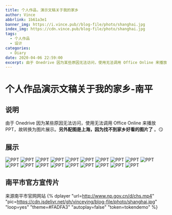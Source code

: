 ```yaml
---
title: 个人作品，演示文稿关于我的家乡
author: Vince
abbrlink: 1b61a3e1
banner_img: https://i.vince.pub//blog-file/photo/shanghai.jpg
index_img: https://cdn.vince.pub/blog-file/photo/shanghai.jpg
tags: 
  - 个人作品
  - 设计
categories: 
  - Diary
date: 2020-04-06 22:59:00
excerpt: 由于 Onedrive 因为某些原因无法访问，使用无法调用 Office Online 来播放 PPT，故转换为图片展示
---
```


# 个人作品演示文稿关于我的家乡-南平
## 说明
由于 Onedrive 因为某些原因无法访问，使用无法调用 Office Online 来播放 PPT，故转换为图片展示。**另外配图是上海，因为找不到家乡好看的图片了** 。😏

## 展示
![PPT](https://cdn.vince.pub/blog-file/photo/1.jpg)
![PPT](https://cdn.vince.pub/blog-file/photo/2.jpg)
![PPT](https://cdn.vince.pub/blog-file/photo/3.jpg)
![PPT](https://cdn.vince.pub/blog-file/photo/4.jpg)
![PPT](https://cdn.vince.pub/blog-file/photo/5.jpg)
![PPT](https://cdn.vince.pub/blog-file/photo/6.jpg)
![PPT](https://cdn.vince.pub/blog-file/photo/7.jpg)
![PPT](https://cdn.vince.pub/blog-file/photo/8.jpg)
![PPT](https://cdn.vince.pub/blog-file/photo/9.jpg)
![PPT](https://cdn.vince.pub/blog-file/photo/10.jpg)
![PPT](https://cdn.vince.pub/blog-file/photo/11.jpg)
![PPT](https://cdn.vince.pub/blog-file/photo/12.jpg)
![PPT](https://cdn.vince.pub/blog-file/photo/13.jpg)
![PPT](https://cdn.vince.pub/blog-file/photo/14.jpg)
![PPT](https://cdn.vince.pub/blog-file/photo/15.jpg)
![PPT](https://cdn.vince.pub/blog-file/photo/16.jpg)
![PPT](https://cdn.vince.pub/blog-file/photo/17.jpg)
![PPT](https://cdn.vince.pub/blog-file/photo/18.jpg)
![PPT](https://cdn.vince.pub/blog-file/photo/19.jpg)

## 南平市官方宣传片
来源南平市官网网站
{% dplayer "url=http://www.np.gov.cn/d/chs.mp4" "pic=https://cdn.jsdelivr.net/gh/vinceying/blog-file/photo/shanghai.jpg" "loop=yes" "theme=#FADFA3" "autoplay=false" "token=tokendemo" %}
